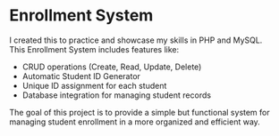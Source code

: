 # Enrollment System

I created this to practice and showcase my skills in PHP and MySQL.  
This Enrollment System includes features like:  
- CRUD operations (Create, Read, Update, Delete)  
- Automatic Student ID Generator  
- Unique ID assignment for each student  
- Database integration for managing student records  

The goal of this project is to provide a simple but functional system for managing student enrollment in a more organized and efficient way.

